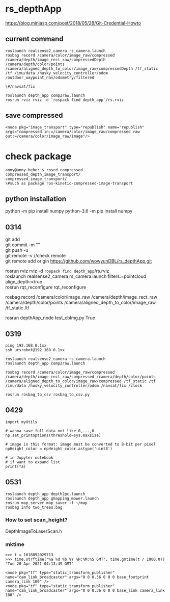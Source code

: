 # rs_depthApp

https://blog.miniasp.com/post/2018/05/28/Git-Credential-Howto  

## current command
```
roslaunch realsense2_camera rs_camera.launch  
rosbag record /camera/color/image_raw/compressed /camera/depth/image_rect_raw/compressedDepth /camera/depth/color/points /camera/aligned_depth_to_color/image_raw/compressedDepth /tf_static /tf /imu/data /husky_velocity_controller/odom /outdoor_waypoint_nav/odometry/filtered  

\#/navsat/fix

roslaunch depth_app comp2raw.launch
rosrun rviz rviz -d `rospack find depth_app`/rs.rviz
```

## save compressed  
```
<node pkg="image_transport" type="republish" name="republish" args="compressed in:=/camera/color/image_raw/compressed raw out:=/camera/color/image_raw/image"/>
```

# check package
```
anny@anny-hehe:~$ roscd compressed_
compressed_depth_image_transport/
compressed_image_transport/
\#such as package ros-kinetic-compressed-image-transport

```

## python installation
python -m pip install numpy
python-3.6 -m pip install numpy

## 0314  
git add <file>  
git commit -m ""  
git push -u  
git remote -v //check remote  
git remote add origin https://github.com/wowyunDBL/rs_depthApp.git

rosrun rviz rviz -d `rospack find depth_app`/rs.rviz  
roslaunch realsense2_camera rs_camera.launch filters:=pointcloud align_depth:=true  
rosrun rqt_reconfigure rqt_reconfigure

rosbag record /camera/color/image_raw /camera/depth/image_rect_raw /camera/depth/color/points /camera/aligned_depth_to_color/image_raw /tf_static /tf  

rosrun depthApp_node test_cbImg.py True  


## 0319 
```
ping 192.168.0.1xx
ssh ursrobot@192.168.0.1xx

roslaunch realsense2_camera rs_camera.launch
roslaunch depth_app comp2raw.launch

rosbag record /camera/color/image_raw/compressed /camera/depth/image_rect_raw/compressed /camera/depth/color/points /camera/aligned_depth_to_color/image_raw/compressed /tf_static /tf /imu/data /husky_velocity_controller/odom /navsat/fix /clock

rosrun rosbag_to_csv rosbag_to_csv.py
```
## 0429
```
import myUtils

# wanna save full data not like 0,...,0
np.set_printoptions(threshold=sys.maxsize)

# image in this format: image must be converted to 8-bit per pixel
npHeight_color = npHeight_color.astype('uint8')

# in Jupyter notebook
# if want to expand list
print(*a)
```

## 0531
```
roslaunch depth_app depth2pc.launch
roslaunch depth_app gmapping_mower.launch
rosrun map_server map_saver -f ~/map
rosbag info two_trees.bag
```
### How to set scan_height?
DepthImageToLaserScan.h

### mktime
```
>>> t = 1618892029713
>>> time.strftime("%a %d %b %Y %H:%M:%S GMT", time.gmtime(t / 1000.0))
'Tue 20 Apr 2021 04:13:49 GMT'

<node pkg="tf" type="static_transform_publisher" name="cam_link_broadcaster" args="0 0 0.36 0 0 0 base_footprint camera_link 100" />
<node pkg="tf" type="static_transform_publisher" name="cam_link_broadcaster" args="0 0 0.36 0 0 0 base_link camera_link 100" />

```




